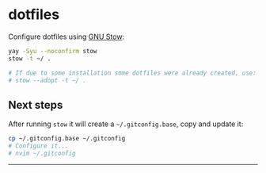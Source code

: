 # dotfiles

Configure dotfiles using [GNU Stow](https://www.gnu.org/software/stow/manual/stow.html):

```bash
yay -Syu --noconfirm stow
stow -t ~/ .

# If due to some installation some dotfiles were already created, use:
# stow --adopt -t ~/ .
```

## Next steps

After running `stow` it will create a `~/.gitconfig.base`, copy and update it:

```bash
cp ~/.gitconfig.base ~/.gitconfig
# Configure it...
# nvim ~/.gitconfig
```

---
